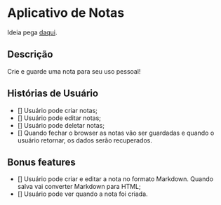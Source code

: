 # Aplicativo de Notas

Ideia pega [daqui](https://github.com/florinpop17/app-ideas).

## Descrição

Crie e guarde uma nota para seu uso pessoal!

## Histórias de Usuário

- [] Usuário pode criar notas;
- [] Usuário pode editar notas;
- [] Usuário pode deletar notas;
- [] Quando fechar o browser as notas vão ser guardadas e quando o usuário retornar, os dados serão recuperados.

## Bonus features

- [] Usuário pode criar e editar a nota no formato Markdown. Quando salva vai converter Markdown para HTML;
- [] Usuário pode ver quando a nota foi criada.
